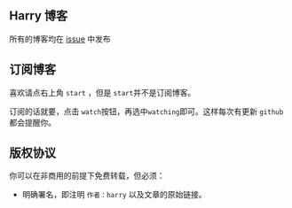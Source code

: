 ## Harry 博客

所有的博客均在 [issue](https://github.com/jun58/blog/issues) 中发布

## 订阅博客

喜欢请点右上角 `start` ，但是 `start`并不是订阅博客。

订阅的话就要，点击 `watch`按钮，再选中`watching`即可。这样每次有更新 `github`都会提醒你。

## 版权协议

你可以在非商用的前提下免费转载，但必须：

- 明确署名，即注明 `作者：harry` 以及文章的原始链接。